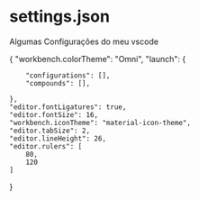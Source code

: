# settings.json
Algumas Configurações do meu vscode

{
    "workbench.colorTheme": "Omni",
    "launch": {

        "configurations": [],
        "compounds": [],
       
    },
    "editor.fontLigatures": true,
    "editor.fontSize": 16,
    "workbench.iconTheme": "material-icon-theme",
    "editor.tabSize": 2,
    "editor.lineHeight": 26,
    "editor.rulers": [
        80,
        120
    ]
   
}
